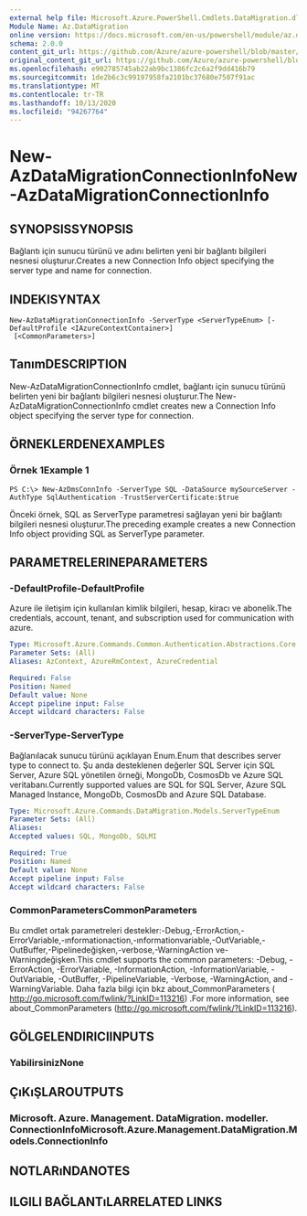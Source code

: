 ```yaml
---
external help file: Microsoft.Azure.PowerShell.Cmdlets.DataMigration.dll-Help.xml
Module Name: Az.DataMigration
online version: https://docs.microsoft.com/en-us/powershell/module/az.datamigration/New-AzDataMigrationConnectionInfo
schema: 2.0.0
content_git_url: https://github.com/Azure/azure-powershell/blob/master/src/DataMigration/DataMigration/help/New-AzDataMigrationConnectionInfo.md
original_content_git_url: https://github.com/Azure/azure-powershell/blob/master/src/DataMigration/DataMigration/help/New-AzDataMigrationConnectionInfo.md
ms.openlocfilehash: e902785745ab22ab9bc1386fc2c6a2f9dd416b79
ms.sourcegitcommit: 1de2b6c3c99197958fa2101bc37680e7507f91ac
ms.translationtype: MT
ms.contentlocale: tr-TR
ms.lasthandoff: 10/13/2020
ms.locfileid: "94267764"
---
```

# <span data-ttu-id="a0626-101">New-AzDataMigrationConnectionInfo</span><span class="sxs-lookup"><span data-stu-id="a0626-101">New-AzDataMigrationConnectionInfo</span></span>

## <span data-ttu-id="a0626-102">SYNOPSIS</span><span class="sxs-lookup"><span data-stu-id="a0626-102">SYNOPSIS</span></span>
<span data-ttu-id="a0626-103">Bağlantı için sunucu türünü ve adını belirten yeni bir bağlantı bilgileri nesnesi oluşturur.</span><span class="sxs-lookup"><span data-stu-id="a0626-103">Creates a new Connection Info object specifying the server type and name for connection.</span></span>

## <span data-ttu-id="a0626-104">INDEKI</span><span class="sxs-lookup"><span data-stu-id="a0626-104">SYNTAX</span></span>

```
New-AzDataMigrationConnectionInfo -ServerType <ServerTypeEnum> [-DefaultProfile <IAzureContextContainer>]
 [<CommonParameters>]
```

## <span data-ttu-id="a0626-105">Tanım</span><span class="sxs-lookup"><span data-stu-id="a0626-105">DESCRIPTION</span></span>
<span data-ttu-id="a0626-106">New-AzDataMigrationConnectionInfo cmdlet, bağlantı için sunucu türünü belirten yeni bir bağlantı bilgileri nesnesi oluşturur.</span><span class="sxs-lookup"><span data-stu-id="a0626-106">The New-AzDataMigrationConnectionInfo cmdlet creates new a Connection Info object specifying the server type for connection.</span></span> 

## <span data-ttu-id="a0626-107">ÖRNEKLERDEN</span><span class="sxs-lookup"><span data-stu-id="a0626-107">EXAMPLES</span></span>

### <span data-ttu-id="a0626-108">Örnek 1</span><span class="sxs-lookup"><span data-stu-id="a0626-108">Example 1</span></span>
```
PS C:\> New-AzDmsConnInfo -ServerType SQL -DataSource mySourceServer -AuthType SqlAuthentication -TrustServerCertificate:$true
```

<span data-ttu-id="a0626-109">Önceki örnek, SQL as ServerType parametresi sağlayan yeni bir bağlantı bilgileri nesnesi oluşturur.</span><span class="sxs-lookup"><span data-stu-id="a0626-109">The preceding example creates a new Connection Info object providing SQL as ServerType parameter.</span></span>

## <span data-ttu-id="a0626-110">PARAMETRELERINE</span><span class="sxs-lookup"><span data-stu-id="a0626-110">PARAMETERS</span></span>

### <span data-ttu-id="a0626-111">-DefaultProfile</span><span class="sxs-lookup"><span data-stu-id="a0626-111">-DefaultProfile</span></span>
<span data-ttu-id="a0626-112">Azure ile iletişim için kullanılan kimlik bilgileri, hesap, kiracı ve abonelik.</span><span class="sxs-lookup"><span data-stu-id="a0626-112">The credentials, account, tenant, and subscription used for communication with azure.</span></span>

```yaml
Type: Microsoft.Azure.Commands.Common.Authentication.Abstractions.Core.IAzureContextContainer
Parameter Sets: (All)
Aliases: AzContext, AzureRmContext, AzureCredential

Required: False
Position: Named
Default value: None
Accept pipeline input: False
Accept wildcard characters: False
```

### <span data-ttu-id="a0626-113">-ServerType</span><span class="sxs-lookup"><span data-stu-id="a0626-113">-ServerType</span></span>
<span data-ttu-id="a0626-114">Bağlanılacak sunucu türünü açıklayan Enum.</span><span class="sxs-lookup"><span data-stu-id="a0626-114">Enum that describes server type to connect to.</span></span> <span data-ttu-id="a0626-115">Şu anda desteklenen değerler SQL Server için SQL Server, Azure SQL yönetilen örneği, MongoDb, CosmosDb ve Azure SQL veritabanı.</span><span class="sxs-lookup"><span data-stu-id="a0626-115">Currently supported values are SQL for SQL Server, Azure SQL Managed Instance, MongoDb, CosmosDb and Azure SQL Database.</span></span> 

```yaml
Type: Microsoft.Azure.Commands.DataMigration.Models.ServerTypeEnum
Parameter Sets: (All)
Aliases:
Accepted values: SQL, MongoDb, SQLMI

Required: True
Position: Named
Default value: None
Accept pipeline input: False
Accept wildcard characters: False
```

### <span data-ttu-id="a0626-116">CommonParameters</span><span class="sxs-lookup"><span data-stu-id="a0626-116">CommonParameters</span></span>
<span data-ttu-id="a0626-117">Bu cmdlet ortak parametreleri destekler:-Debug,-ErrorAction,-ErrorVariable,-ınformationaction,-ınformationvariable,-OutVariable,-OutBuffer,-Pipelinedeğişken,-verbose,-WarningAction ve-Warningdeğişken.</span><span class="sxs-lookup"><span data-stu-id="a0626-117">This cmdlet supports the common parameters: -Debug, -ErrorAction, -ErrorVariable, -InformationAction, -InformationVariable, -OutVariable, -OutBuffer, -PipelineVariable, -Verbose, -WarningAction, and -WarningVariable.</span></span> <span data-ttu-id="a0626-118">Daha fazla bilgi için bkz about_CommonParameters ( http://go.microsoft.com/fwlink/?LinkID=113216) .</span><span class="sxs-lookup"><span data-stu-id="a0626-118">For more information, see about_CommonParameters (http://go.microsoft.com/fwlink/?LinkID=113216).</span></span>

## <span data-ttu-id="a0626-119">GÖLGELENDIRICI</span><span class="sxs-lookup"><span data-stu-id="a0626-119">INPUTS</span></span>

### <span data-ttu-id="a0626-120">Yabilirsiniz</span><span class="sxs-lookup"><span data-stu-id="a0626-120">None</span></span>

## <span data-ttu-id="a0626-121">ÇıKıŞLAR</span><span class="sxs-lookup"><span data-stu-id="a0626-121">OUTPUTS</span></span>

### <span data-ttu-id="a0626-122">Microsoft. Azure. Management. DataMigration. modeller. ConnectionInfo</span><span class="sxs-lookup"><span data-stu-id="a0626-122">Microsoft.Azure.Management.DataMigration.Models.ConnectionInfo</span></span>

## <span data-ttu-id="a0626-123">NOTLARıNDA</span><span class="sxs-lookup"><span data-stu-id="a0626-123">NOTES</span></span>

## <span data-ttu-id="a0626-124">ILGILI BAĞLANTıLAR</span><span class="sxs-lookup"><span data-stu-id="a0626-124">RELATED LINKS</span></span>

